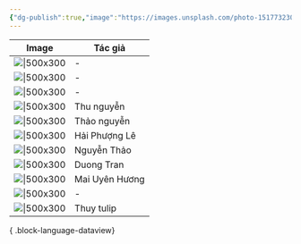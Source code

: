 ```yaml
---
{"dg-publish":true,"image":"https://images.unsplash.com/photo-1517732306149-e8f829eb588a?crop=entropy&cs=tinysrgb&fit=max&fm=jpg&ixid=M3wzNjAwOTd8MHwxfHNlYXJjaHwzfHxQRU9QTEV8ZW58MHwwfHx8MTcwNDMzOTI3Mnww&ixlib=rb-4.0.3&q=80&w=1080","permalink":"/Attachment_NHH/MOC/PEOPLE/","dgPassFrontmatter":true,"noteIcon":"2","created":"2023-12-26T17:35:32.742+07:00","updated":"2024-01-04T12:09:55.625+07:00"}
---
```



| Image                                                                                                                                                                                                                          | Tác giả        |
| ------------------------------------------------------------------------------------------------------------------------------------------------------------------------------------------------------------------------------ | -------------- |
| ![\|500x300](\-)                                                                                                                                                                                                               | \-             |
| ![\|500x300](\-)                                                                                                                                                                                                               | \-             |
| ![\|500x300](\-)                                                                                                                                                                                                               | \-             |
| ![\|500x300](\-)                                                                                                                                                                                                               | Thu nguyễn     |
| ![\|500x300](\-)                                                                                                                                                                                                               | Thảo nguyễn    |
| ![\|500x300](\-)                                                                                                                                                                                                               | Hải Phượng Lê  |
| ![\|500x300](\-)                                                                                                                                                                                                               | Nguyễn Thảo    |
| ![\|500x300](\-)                                                                                                                                                                                                               | Duong Tran     |
| ![\|500x300](https://images.unsplash.com/photo-1465343161283-c1959138ddaa?crop=entropy&cs=tinysrgb&fit=max&fm=jpg&ixid=M3wzNjAwOTd8MHwxfHNlYXJjaHwxfHxpbXByb3ZlbWVudHxlbnwwfDB8fHwxNzA0MzQ0ODE5fDA&ixlib=rb-4.0.3&q=80&w=1080) | Mai Uyên Hương |
| ![\|500x300](https://images.unsplash.com/photo-1444583791700-0bd8d26df657?crop=entropy&cs=tinysrgb&fit=max&fm=jpg&ixid=M3wzNjAwOTd8MHwxfHNlYXJjaHwzfHx0b3B8ZW58MHwwfHx8MTcwNDM0NDc5MXww&ixlib=rb-4.0.3&q=80&w=1080)            | \-             |
| ![\|500x300](\-)                                                                                                                                                                                                               | Thuy tulip     |

{ .block-language-dataview}




